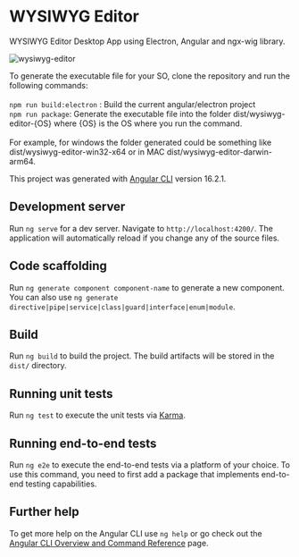 # WYSIWYG Editor
WYSIWYG Editor Desktop App using Electron, Angular and ngx-wig library.

![wysiwyg-editor](https://github.com/RMJuanRuiz/WYSIWYG-Editor-Electron-App/assets/49765252/4e83dd7a-6059-4a00-9c06-9438a473980a)

To generate the executable file for your SO, clone the repository and run the following commands:  <br>  <br>
`npm run build:electron` : Build the current angular/electron project  <br>
`npm run package`: Generate the executable file into the folder dist/wysiwyg-editor-{OS} where {OS} is the OS where you run the command.  <br>  <br> For example, for windows the folder generated could be something like dist/wysiwyg-editor-win32-x64 or in MAC dist/wysiwyg-editor-darwin-arm64.
 

This project was generated with [Angular CLI](https://github.com/angular/angular-cli) version 16.2.1.

## Development server

Run `ng serve` for a dev server. Navigate to `http://localhost:4200/`. The application will automatically reload if you change any of the source files.

## Code scaffolding

Run `ng generate component component-name` to generate a new component. You can also use `ng generate directive|pipe|service|class|guard|interface|enum|module`.

## Build

Run `ng build` to build the project. The build artifacts will be stored in the `dist/` directory.

## Running unit tests

Run `ng test` to execute the unit tests via [Karma](https://karma-runner.github.io).

## Running end-to-end tests

Run `ng e2e` to execute the end-to-end tests via a platform of your choice. To use this command, you need to first add a package that implements end-to-end testing capabilities.

## Further help

To get more help on the Angular CLI use `ng help` or go check out the [Angular CLI Overview and Command Reference](https://angular.io/cli) page.
